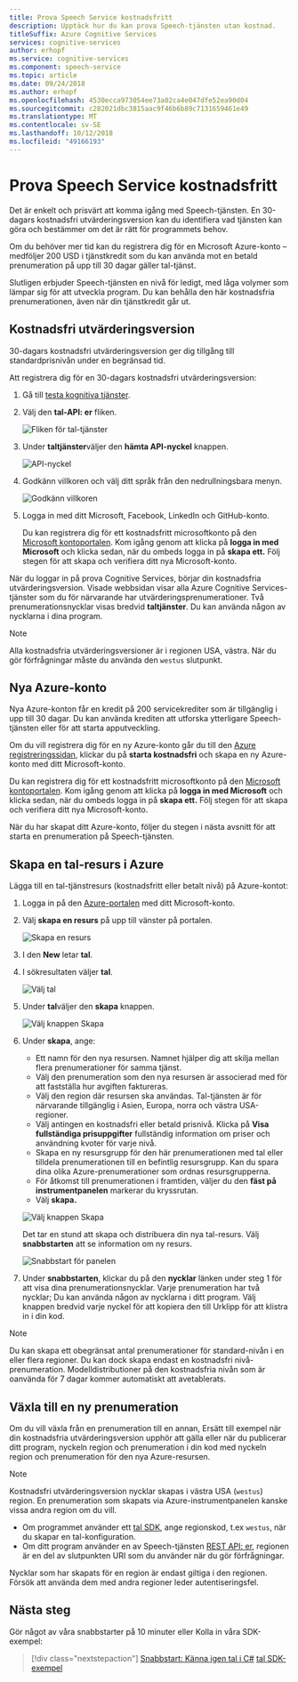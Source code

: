 ```yaml
---
title: Prova Speech Service kostnadsfritt
description: Upptäck hur du kan prova Speech-tjänsten utan kostnad.
titleSuffix: Azure Cognitive Services
services: cognitive-services
author: erhopf
ms.service: cognitive-services
ms.component: speech-service
ms.topic: article
ms.date: 09/24/2018
ms.author: erhopf
ms.openlocfilehash: 4530ecca973054ee73a02ca4e047dfe52ea90d04
ms.sourcegitcommit: c282021dbc3815aac9f46b6b89c7131659461e49
ms.translationtype: MT
ms.contentlocale: sv-SE
ms.lasthandoff: 10/12/2018
ms.locfileid: "49166193"
---
```

# <a name="try-the-speech-service-for-free"></a>Prova Speech Service kostnadsfritt

Det är enkelt och prisvärt att komma igång med Speech-tjänsten. En 30-dagars kostnadsfri utvärderingsversion kan du identifiera vad tjänsten kan göra och bestämmer om det är rätt för programmets behov.

Om du behöver mer tid kan du registrera dig för en Microsoft Azure-konto – medföljer 200 USD i tjänstkredit som du kan använda mot en betald prenumeration på upp till 30 dagar gäller tal-tjänst.

Slutligen erbjuder Speech-tjänsten en nivå för ledigt, med låga volymer som lämpar sig för att utveckla program. Du kan behålla den här kostnadsfria prenumerationen, även när din tjänstkredit går ut.

## <a name="free-trial"></a>Kostnadsfri utvärderingsversion

30-dagars kostnadsfri utvärderingsversion ger dig tillgång till standardprisnivån under en begränsad tid.

Att registrera dig för en 30-dagars kostnadsfri utvärderingsversion:

1. Gå till [testa kognitiva tjänster](https://azure.microsoft.com/try/cognitive-services/).

1. Välj den **tal-API: er** fliken.

   ![Fliken för tal-tjänster](media/index/try-speech-api-free-trial1.png)
   
1. Under **taltjänster**väljer den **hämta API-nyckel** knappen.

   ![API-nyckel](media/index/try-speech-api-free-trial2.png)

1. Godkänn villkoren och välj ditt språk från den nedrullningsbara menyn.

   ![Godkänn villkoren](media/index/try-speech-api-free-trial3.png)

1. Logga in med ditt Microsoft, Facebook, LinkedIn och GitHub-konto.

    Du kan registrera dig för ett kostnadsfritt microsoftkonto på den [Microsoft kontoportalen](https://account.microsoft.com/account). Kom igång genom att klicka på **logga in med Microsoft** och klicka sedan, när du ombeds logga in på **skapa ett.** Följ stegen för att skapa och verifiera ditt nya Microsoft-konto.

När du loggar in på prova Cognitive Services, börjar din kostnadsfria utvärderingsversion. Visade webbsidan visar alla Azure Cognitive Services-tjänster som du för närvarande har utvärderingsprenumerationer. Två prenumerationsnycklar visas bredvid **taltjänster**. Du kan använda någon av nycklarna i dina program.

> [!NOTE]
> Alla kostnadsfria utvärderingsversioner är i regionen USA, västra. När du gör förfrågningar måste du använda den `westus` slutpunkt.

## <a name="new-azure-account"></a>Nya Azure-konto

Nya Azure-konton får en kredit på 200 servicekrediter som är tillgänglig i upp till 30 dagar. Du kan använda krediten att utforska ytterligare Speech-tjänsten eller för att starta apputveckling.

Om du vill registrera dig för en ny Azure-konto går du till den [Azure registreringssidan](https://azure.microsoft.com/free/ai/), klickar du på **starta kostnadsfri** och skapa en ny Azure-konto med ditt Microsoft-konto.

Du kan registrera dig för ett kostnadsfritt microsoftkonto på den [Microsoft kontoportalen](https://account.microsoft.com/account). Kom igång genom att klicka på **logga in med Microsoft** och klicka sedan, när du ombeds logga in på **skapa ett.** Följ stegen för att skapa och verifiera ditt nya Microsoft-konto.

När du har skapat ditt Azure-konto, följer du stegen i nästa avsnitt för att starta en prenumeration på Speech-tjänsten.

## <a name="create-a-speech-resource-in-azure"></a>Skapa en tal-resurs i Azure

Lägga till en tal-tjänstresurs (kostnadsfritt eller betalt nivå) på Azure-kontot:

1. Logga in på den [Azure-portalen](https://ms.portal.azure.com/) med ditt Microsoft-konto.

1. Välj **skapa en resurs** på upp till vänster på portalen.

    ![Skapa en resurs](media/index/try-speech-api-create-speech1.png)

1. I den **New** letar **tal**.

1. I sökresultaten väljer **tal**.

    ![Välj tal](media/index/try-speech-api-create-speech2.png)

1. Under **tal**väljer den **skapa** knappen.

    ![Välj knappen Skapa](media/index/try-speech-api-create-speech3.png)

1. Under **skapa**, ange:

    * Ett namn för den nya resursen. Namnet hjälper dig att skilja mellan flera prenumerationer för samma tjänst.
    * Välj den prenumeration som den nya resursen är associerad med för att fastställa hur avgiften faktureras.
    * Välj den region där resursen ska användas. Tal-tjänsten är för närvarande tillgänglig i Asien, Europa, norra och västra USA-regioner.
    * Välj antingen en kostnadsfri eller betald prisnivå. Klicka på **Visa fullständiga prisuppgifter** fullständig information om priser och användning kvoter för varje nivå.
    * Skapa en ny resursgrupp för den här prenumerationen med tal eller tilldela prenumerationen till en befintlig resursgrupp. Kan du spara dina olika Azure-prenumerationer som ordnas resursgrupperna.
    * För åtkomst till prenumerationen i framtiden, väljer du den **fäst på instrumentpanelen** markerar du kryssrutan.
    * Välj **skapa.**

    ![Välj knappen Skapa](media/index/try-speech-api-create-speech4.png)

    Det tar en stund att skapa och distribuera din nya tal-resurs. Välj **snabbstarten** att se information om ny resurs.

    ![Snabbstart för panelen](media/index/try-speech-api-create-speech5.png)

1. Under **snabbstarten**, klickar du på den **nycklar** länken under steg 1 för att visa dina prenumerationsnycklar. Varje prenumeration har två nycklar; Du kan använda någon av nycklarna i ditt program. Välj knappen bredvid varje nyckel för att kopiera den till Urklipp för att klistra in i din kod.

> [!NOTE]
> Du kan skapa ett obegränsat antal prenumerationer för standard-nivån i en eller flera regioner. Du kan dock skapa endast en kostnadsfri nivå-prenumeration. Modelldistributioner på den kostnadsfria nivån som är oanvända för 7 dagar kommer automatiskt att avetablerats.

## <a name="switch-to-a-new-subscription"></a>Växla till en ny prenumeration

Om du vill växla från en prenumeration till en annan, Ersätt till exempel när din kostnadsfria utvärderingsversion upphör att gälla eller när du publicerar ditt program, nyckeln region och prenumeration i din kod med nyckeln region och prenumeration för den nya Azure-resursen.

> [!NOTE]
> Kostnadsfri utvärderingsversion nycklar skapas i västra USA (`westus`) region. En prenumeration som skapats via Azure-instrumentpanelen kanske vissa andra region om du vill.

* Om programmet använder ett [tal SDK](speech-sdk.md), ange regionskod, t.ex `westus`, när du skapar en tal-konfiguration.
* Om ditt program använder en av Speech-tjänsten [REST API: er](rest-apis.md), regionen är en del av slutpunkten URI som du använder när du gör förfrågningar.

Nycklar som har skapats för en region är endast giltiga i den regionen. Försök att använda dem med andra regioner leder autentiseringsfel.

## <a name="next-steps"></a>Nästa steg

Gör något av våra snabbstarter på 10 minuter eller Kolla in våra SDK-exempel:

> [!div class="nextstepaction"]
> [Snabbstart: Känna igen tal i C#](quickstart-csharp-dotnet-windows.md)
> [tal SDK-exempel](speech-sdk.md#get-the-samples)
